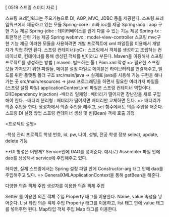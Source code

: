 [ 0518 스프링 스터디 자료 ]

스프링 프레임워크는 주요기능으로 DI, AOP, MVC, JDBC 등을 제공한다.
스프링 프레임워크에서 제공하고 있는 모듈
Spring-core : di와 ioc를 제공
Spring-aop : aop 구현 기능 제공
Spring-jdbc : 데이터베이스를 쉽게 다룰 수 있는 기능 제공
Spring-tx : 트랜잭션 관련 기능 제공
Spring webmvc : model-view-controller 스프링 mvc구현 기능 제공
이러한 모듈을 사용하려면 개발 프로젝트에 xml 파일등을 이용해서 개발자가 직접 하면 된다.
스프링 컨테이너(IoC) : 스프링에서 객체를 생성하고 조립하는 컨테이너로, 컨테이너를 통해 생성된 객체를 빈이라고 부른다.
Maven을 이용해서 스프링 프로젝트를 생성하는 방법 ( maven: 빌드하는 툴 )
Pom.xml 작성 => 필요한 스프링 모듈 가져오기 위한 파일들, 메이븐 설정 파일로 메이븐은 라이브러리를 연결해주고, 빌드를 위한 플랫폼
폴더 구조 src/main/java -> 실제로 java를 사용해 기능 구현을 해나가는 곳 src/main/resources -> java 프로그래밍을 하면서 필요한 여러가지 파일들(스프링 설정 파일)
applicationContext.xml 파일은 스프링 컨테이너 역할이다.
DI(Dependency injection) -배터리 일체형 : 배터리가 떨어지면 장난감을 새로 구입해야 한다. -배터리 분리형 : 배터리가 떨어지면 배터리만 교체하면 된다. => 배터리가 의존 주입을 한다. 생성자에서 의존 주입을 해주고, set 함수에서도 의존 주입을 해준다.
스프링 DI 설정 방법 스프링 컨테이너 생성 및 빈(Bean) 객체 호출 과정

<프로젝트 설명>

-학생 관리 프로젝트 학생 번호, id, pw, 나이, 성별, 전공 학생 정보 select, update, delete 기능

**DI 형성은 어떻게? Service안에 DAO를 넣어준다. 예시로) Assembler 파일 안에 dao를 생성해서 service에 주입해주고 있다.

하지만, 실제 스프링에서는 Spring 설정 파일 안에 Constructor-arg 태그 안에 dao를 주입해주고 있다. => GeneralXMLApplicationContext을 통해 getBean을 해준다.

다양한 의존 객체 주입
생성자를 이용한 의존 객체 주입

Setter 를 이용한 의존 객체 주입 Property 태그를 이용한다. Name, value 속성을 넣어준다.
List 타입 의존 객체 주입 Property 태그를 이용하고, list 태그 안에 value 태그를 넣어주면 된다.
Map타입 객체 주입 Map 태그를 이용한다.
